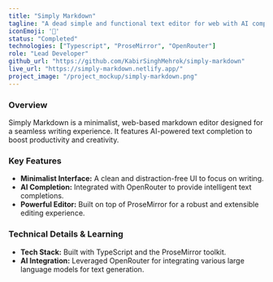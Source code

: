 ```yaml
---
title: "Simply Markdown"
tagline: "A dead simple and functional text editor for web with AI completion support"
iconEmoji: '📝'
status: "Completed"
technologies: ["Typescript", "ProseMirror", "OpenRouter"]
role: "Lead Developer"
github_url: "https://github.com/KabirSinghMehrok/simply-markdown"
live_url: "https://simply-markdown.netlify.app/"
project_image: "/project_mockup/simply-markdown.png"
---
```


### Overview
Simply Markdown is a minimalist, web-based markdown editor designed for a seamless writing experience. It features AI-powered text completion to boost productivity and creativity.

### Key Features
- **Minimalist Interface:** A clean and distraction-free UI to focus on writing.
- **AI Completion:** Integrated with OpenRouter to provide intelligent text completions.
- **Powerful Editor:** Built on top of ProseMirror for a robust and extensible editing experience.

### Technical Details & Learning
- **Tech Stack:** Built with TypeScript and the ProseMirror toolkit.
- **AI Integration:** Leveraged OpenRouter for integrating various large language models for text generation.